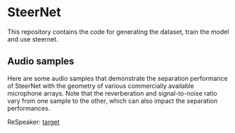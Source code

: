 # SteerNet

This repository contains the code for generating the dataset, train the model and use steernet.

## Audio samples

Here are some audio samples that demonstrate the separation performance of SteerNet with the geometry of various commercially available microphone arrays. Note that the reverberation and signal-to-noise ratio vary from one sample to the other, which can also impact the separation performances.

ReSpeaker: [target](/audio/matrix_creator_mixture.mp3)